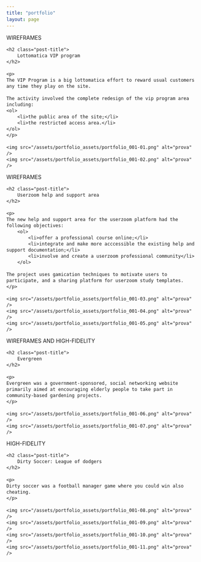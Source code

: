 ```yaml
---
title: "portfolio"
layout: page
---
```


<div class="project-container">
    <span class="post-type">WIREFRAMES</span>

    <h2 class="post-title">
        Lottomatica VIP program
    </h2>

    <p>
    The VIP Program is a big lottomatica effort to reward usual customers any time they play on the site.

    The activity involved the complete redesign of the vip program area including:
    <ol>
        <li>the public area of the site;</li>
        <li>the restricted access area.</li>
    </ol>
    </p>

    <img src="/assets/portfolio_assets/portfolio_001-01.png" alt="prova" />
    <img src="/assets/portfolio_assets/portfolio_001-02.png" alt="prova" />
</div>

<div class="project-container">
    <span class="post-type">WIREFRAMES</span>

    <h2 class="post-title">
        Userzoom help and support area
    </h2>

    <p>
    The new help and support area for the userzoom platform had the following objectives:
        <ol>
            <li>offer a professional course online;</li>
            <li>integrate and make more acccessible the existing help and support documentation;</li>
            <li>involve and create a userzoom professional community</li>
        </ol>

    The project uses gamication techniques to motivate users to participate, and a sharing platform for userzoom study templates.
    </p>

    <img src="/assets/portfolio_assets/portfolio_001-03.png" alt="prova" />
    <img src="/assets/portfolio_assets/portfolio_001-04.png" alt="prova" />
    <img src="/assets/portfolio_assets/portfolio_001-05.png" alt="prova" />
</div>

<div class="project-container">
    <span class="post-type">WIREFRAMES AND HIGH-FIDELITY</span>

    <h2 class="post-title">
        Evergreen
    </h2>

    <p>
    Evergreen was a government-sponsored, social networking website primarily aimed at encouraging elderly people to take part in community-based gardening projects.
    </p>

    <img src="/assets/portfolio_assets/portfolio_001-06.png" alt="prova" />
    <img src="/assets/portfolio_assets/portfolio_001-07.png" alt="prova" />
</div>

<div class="project-container">
    <span class="post-type">HIGH-FIDELITY</span>

    <h2 class="post-title">
        Dirty Soccer: League of dodgers
    </h2>

    <p>
    Dirty soccer was a football manager game where you could win also cheating.
    </p>

    <img src="/assets/portfolio_assets/portfolio_001-08.png" alt="prova" />
    <img src="/assets/portfolio_assets/portfolio_001-09.png" alt="prova" />
    <img src="/assets/portfolio_assets/portfolio_001-10.png" alt="prova" />
    <img src="/assets/portfolio_assets/portfolio_001-11.png" alt="prova" />
</div>
